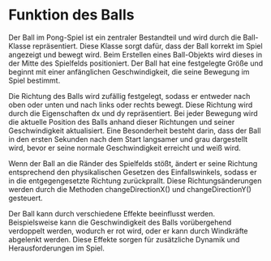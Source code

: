 # Funktion des Balls

Der Ball im Pong-Spiel ist ein zentraler Bestandteil und wird durch die Ball-Klasse repräsentiert. Diese Klasse sorgt dafür, dass der Ball korrekt im Spiel angezeigt und bewegt wird. Beim Erstellen eines Ball-Objekts wird dieses in der Mitte des Spielfelds positioniert. Der Ball hat eine festgelegte Größe und beginnt mit einer anfänglichen Geschwindigkeit, die seine Bewegung im Spiel bestimmt.

Die Richtung des Balls wird zufällig festgelegt, sodass er entweder nach oben oder unten und nach links oder rechts bewegt. Diese Richtung wird durch die Eigenschaften dx und dy repräsentiert. Bei jeder Bewegung wird die aktuelle Position des Balls anhand dieser Richtungen und seiner Geschwindigkeit aktualisiert. Eine Besonderheit besteht darin, dass der Ball in den ersten Sekunden nach dem Start langsamer und grau dargestellt wird, bevor er seine normale Geschwindigkeit erreicht und weiß wird.

Wenn der Ball an die Ränder des Spielfelds stößt, ändert er seine Richtung entsprechend den physikalischen Gesetzen des Einfallswinkels, sodass er in die entgegengesetzte Richtung zurückprallt. Diese Richtungsänderungen werden durch die Methoden changeDirectionX() und changeDirectionY() gesteuert.

Der Ball kann durch verschiedene Effekte beeinflusst werden. Beispielsweise kann die Geschwindigkeit des Balls vorübergehend verdoppelt werden, wodurch er rot wird, oder er kann durch Windkräfte abgelenkt werden. Diese Effekte sorgen für zusätzliche Dynamik und Herausforderungen im Spiel.
